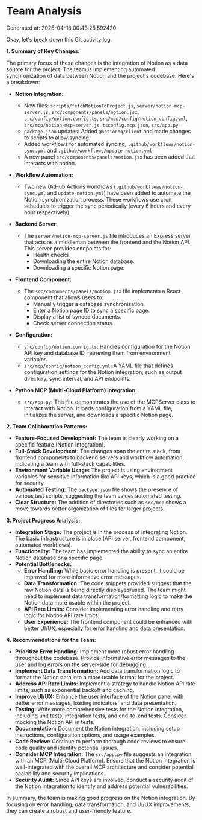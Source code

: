 # Team Analysis
Generated at: 2025-04-18 00:43:25.592420

Okay, let's break down this Git activity log.

**1. Summary of Key Changes:**

The primary focus of these changes is the integration of Notion as a data source for the project.  The team is implementing automated synchronization of data between Notion and the project's codebase. Here's a breakdown:

*   **Notion Integration:**
    *   New files: `scripts/fetchNotionToProject.js`, `server/notion-mcp-server.js`, `src/components/panels/notion.jsx`, `src/config/notion.config.ts`, `src/mcp/config/notion_config.yml`, `src/mcp/notion-mcp-server.js`, `tsconfig.mcp.json`, `src/app.py`
    *   `package.json` updates: Added `@notionhq/client` and made changes to scripts to allow syncing.
    *   Added workflows for automated syncing, `.github/workflows/notion-sync.yml` and `.github/workflows/update-notion.yml`
    *   A new panel `src/components/panels/notion.jsx` has been added that interacts with notion.

*   **Workflow Automation:**
    *   Two new GitHub Actions workflows (`.github/workflows/notion-sync.yml` and `update-notion.yml`) have been added to automate the Notion synchronization process. These workflows use cron schedules to trigger the sync periodically (every 6 hours and every hour respectively).

*   **Backend Server:**
    *   The `server/notion-mcp-server.js` file introduces an Express server that acts as a middleman between the frontend and the Notion API. This server provides endpoints for:
        *   Health checks
        *   Downloading the entire Notion database.
        *   Downloading a specific Notion page.

*   **Frontend Component:**
    *   The `src/components/panels/notion.jsx` file implements a React component that allows users to:
        *   Manually trigger a database synchronization.
        *   Enter a Notion page ID to sync a specific page.
        *   Display a list of synced documents.
        *   Check server connection status.

*   **Configuration:**
    *   `src/config/notion.config.ts`: Handles configuration for the Notion API key and database ID, retrieving them from environment variables.
    *   `src/mcp/config/notion_config.yml`: A YAML file that defines configuration settings for the Notion integration, such as output directory, sync interval, and API endpoints.

*   **Python MCP (Multi-Cloud Platform) integration:**
    *   `src/app.py`: This file demonstrates the use of the MCPServer class to interact with Notion. It loads configuration from a YAML file, initializes the server, and downloads a specific Notion page.

**2. Team Collaboration Patterns:**

*   **Feature-Focused Development:** The team is clearly working on a specific feature (Notion integration).
*   **Full-Stack Development:** The changes span the entire stack, from frontend components to backend servers and workflow automation, indicating a team with full-stack capabilities.
*   **Environment Variable Usage:** The project is using environment variables for sensitive information like API keys, which is a good practice for security.
*   **Automated Testing:**  The `package.json` file shows the presence of various test scripts, suggesting the team values automated testing.
*   **Clear Structure:** The addition of directories such as `src/mcp` shows a move towards better organization of files for larger projects.

**3. Project Progress Analysis:**

*   **Integration Stage:** The project is in the process of integrating Notion. The basic infrastructure is in place (API server, frontend component, automated workflows).
*   **Functionality:** The team has implemented the ability to sync an entire Notion database or a specific page.
*   **Potential Bottlenecks:**
    *   **Error Handling:** While basic error handling is present, it could be improved for more informative error messages.
    *   **Data Transformation:** The code snippets provided suggest that the raw Notion data is being directly displayed/used.  The team might need to implement data transformation/formatting logic to make the Notion data more usable within the project.
    *   **API Rate Limits:** Consider implementing error handling and retry logic for Notion API rate limits.
    *   **User Experience:**  The frontend component could be enhanced with better UI/UX, especially for error handling and data presentation.

**4. Recommendations for the Team:**

*   **Prioritize Error Handling:** Implement more robust error handling throughout the codebase.  Provide informative error messages to the user and log errors on the server-side for debugging.
*   **Implement Data Transformation:** Add data transformation logic to format the Notion data into a more usable format for the project.
*   **Address API Rate Limits:** Implement a strategy to handle Notion API rate limits, such as exponential backoff and caching.
*   **Improve UI/UX:** Enhance the user interface of the Notion panel with better error messages, loading indicators, and data presentation.
*   **Testing:** Write more comprehensive tests for the Notion integration, including unit tests, integration tests, and end-to-end tests. Consider mocking the Notion API in tests.
*   **Documentation:** Document the Notion integration, including setup instructions, configuration options, and usage examples.
*   **Code Review:** Continue to perform thorough code reviews to ensure code quality and identify potential issues.
*   **Consider MCP Integration:**  The `src/app.py` file suggests an integration with an MCP (Multi-Cloud Platform).  Ensure that the Notion integration is well-integrated with the overall MCP architecture and consider potential scalability and security implications.
*   **Security Audit:** Since API keys are involved, conduct a security audit of the Notion integration to identify and address potential vulnerabilities.

In summary, the team is making good progress on the Notion integration. By focusing on error handling, data transformation, and UI/UX improvements, they can create a robust and user-friendly feature.
